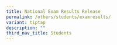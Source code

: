 ```yaml
---
title: National Exam Results Release
permalink: /others/students/examresults/
variant: tiptap
description: ""
third_nav_title: Students
---
```

<p></p>